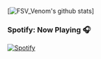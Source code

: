 [![FSV_Venom's github stats](https://github-readme-stats.fsv-venom.vercel.app/api?username=FSV-Venom&theme=react&show_icons=true&count_private=true)]
<br />

### Spotify: Now Playing 🎧

[![Spotify](https://novatorem.fsv-venom.vercel.app/api/spotify)](https://open.spotify.com/user/hnw8p74a5b70em36uandbmvvk)
